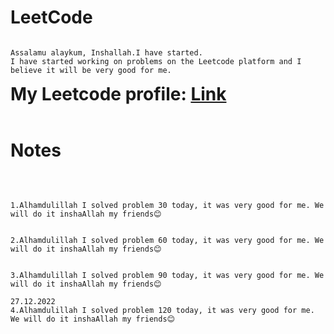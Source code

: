 # LeetCode

```

Assalamu alaykum, Inshallah.I have started.
I have started working on problems on the Leetcode platform and I believe it will be very good for me.

```

<h1 style="display: inline">My Leetcode profile: <a href="https://leetcode.com/YudupovJaloliddin">Link</a></h1>

<br>
<br>

# Notes

<br>

```

1.Alhamdulillah I solved problem 30 today, it was very good for me. We will do it inshaAllah my friends😊

```

```

2.Alhamdulillah I solved problem 60 today, it was very good for me. We will do it inshaAllah my friends😊

```

```

3.Alhamdulillah I solved problem 90 today, it was very good for me. We will do it inshaAllah my friends😊

```

```
27.12.2022
4.Alhamdulillah I solved problem 120 today, it was very good for me. We will do it inshaAllah my friends😊

```
